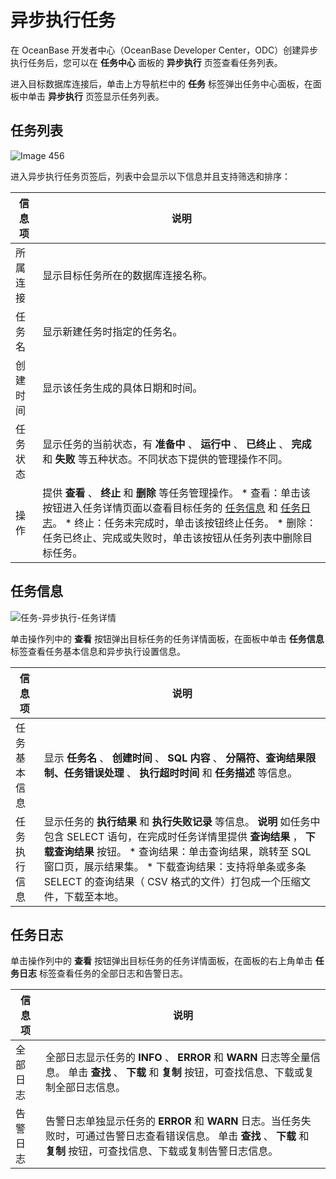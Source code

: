 异步执行任务 
===========================

在 OceanBase 开发者中心（OceanBase Developer Center，ODC）创建异步执行任务后，您可以在 **任务中心** 面板的 **异步执行** 页签查看任务列表。

进入目标数据库连接后，单击上方导航栏中的 **任务** 标签弹出任务中心面板，在面板中单击 **异步执行** 页签显示任务列表。

任务列表 
-------------------------

![Image 456](https://help-static-aliyun-doc.aliyuncs.com/assets/img/zh-CN/0619838161/p263522.png)

进入异步执行任务页签后，列表中会显示以下信息并且支持筛选和排序：


| 信息项  |                                                                                                                                                                                 说明                                                                                                                                                                                  |
|------|---------------------------------------------------------------------------------------------------------------------------------------------------------------------------------------------------------------------------------------------------------------------------------------------------------------------------------------------------------------------|
| 所属连接 | 显示目标任务所在的数据库连接名称。                                                                                                                                                                                                                                                                                                                                                   |
| 任务名  | 显示新建任务时指定的任务名。                                                                                                                                                                                                                                                                                                                                                      |
| 创建时间 | 显示该任务生成的具体日期和时间。                                                                                                                                                                                                                                                                                                                                                    |
| 任务状态 | 显示任务的当前状态，有 **准备中** 、 **运行中** 、 **已终止** 、 **完成** 和 **失败** 等五种状态。不同状态下提供的管理操作不同。                                                                                                                                                                                                                                                                                     |
| 操作   | 提供 **查看** 、 **终止** 和 **删除** 等任务管理操作。 * 查看：单击该按钮进入任务详情页面以查看目标任务的 [任务信息](#任务信息) 和 [任务日志](#任务日志)。   * 终止：任务未完成时，单击该按钮终止任务。   * 删除：任务已终止、完成或失败时，单击该按钮从任务列表中删除目标任务。    |



任务信息 
-------------------------

![任务-异步执行-任务详情](https://help-static-aliyun-doc.aliyuncs.com/assets/img/zh-CN/1754861361/p325158.png)

单击操作列中的 **查看** 按钮弹出目标任务的任务详情面板，在面板中单击 **任务信息** 标签查看任务基本信息和异步执行设置信息。


|  信息项   |                                                                                                                                                                  说明                                                                                                                                                                  |
|--------|--------------------------------------------------------------------------------------------------------------------------------------------------------------------------------------------------------------------------------------------------------------------------------------------------------------------------------------|
| 任务基本信息 | 显示 **任务名** 、 **创建时间** 、 **SQL 内容** 、 **分隔符、查询结果限制、任务错误处理** 、 **执行超时时间** 和 **任务描述** 等信息。                                                                                                                                                                                                                                              |
| 任务执行信息 | 显示任务的 **执行结果** 和 **执行失败记录** 等信息。 **说明**  如任务中包含 SELECT 语句，在完成时任务详情里提供 **查询结果** ， **下载查询结果** 按钮。 * 查询结果：单击查询结果，跳转至 SQL 窗口页，展示结果集。   * 下载查询结果：支持将单条或多条 SELECT 的查询结果（ CSV 格式的文件）打包成一个压缩文件，下载至本地。    |



任务日志 
-------------------------

单击操作列中的 **查看** 按钮弹出目标任务的任务详情面板，在面板的右上角单击 **任务日志** 标签查看任务的全部日志和告警日志。


| 信息项  |                                                             说明                                                              |
|------|-----------------------------------------------------------------------------------------------------------------------------|
| 全部日志 | 全部日志显示任务的 **INFO** 、 **ERROR** 和 **WARN** 日志等全量信息。 单击 **查找** 、 **下载** 和 **复制** 按钮，可查找信息、下载或复制全部日志信息。        |
| 告警日志 | 告警日志单独显示任务的 **ERROR** 和 **WARN** 日志。当任务失败时，可通过告警日志查看错误信息。 单击 **查找** 、 **下载** 和 **复制** 按钮，可查找信息、下载或复制告警日志信息。 |


